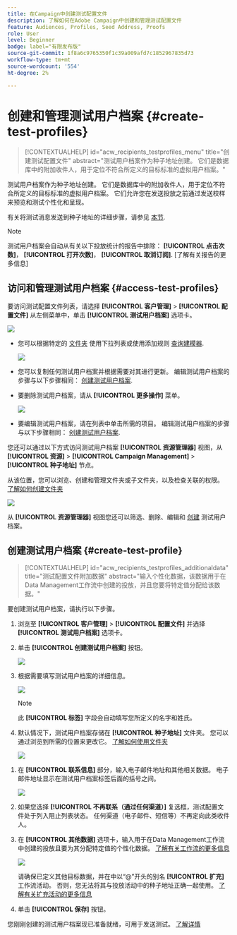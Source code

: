 ```yaml
---
title: 在Campaign中创建测试配置文件
description: 了解如何在Adobe Campaign中创建和管理测试配置文件
feature: Audiences, Profiles, Seed Address, Proofs
role: User
level: Beginner
badge: label="有限发布版"
source-git-commit: 1f8a6c9765350f1c39a009afd7c1852967835d73
workflow-type: tm+mt
source-wordcount: '554'
ht-degree: 2%

---
```


# 创建和管理测试用户档案 {#create-test-profiles}

>[!CONTEXTUALHELP]
>id="acw_recipients_testprofiles_menu"
>title="创建测试配置文件"
>abstract="测试用户档案作为种子地址创建。 它们是数据库中的附加收件人，用于定位不符合所定义的目标标准的虚拟用户档案。"

测试用户档案作为种子地址创建。 它们是数据库中的附加收件人，用于定位不符合所定义的目标标准的虚拟用户档案。 它们允许您在发送投放之前通过发送校样来预览和测试个性化和呈现。

<!--Learn more on test profiles in the [Campaign v8 (client console) documentation](https://experienceleague.adobe.com/docs/campaign/campaign-v8/audience/add-profiles/test-profiles.html){target="_blank"}.-->

有关将测试消息发送到种子地址的详细步骤，请参见 [本节](../preview-test/test-deliveries.md#test-profiles).

>[!NOTE]
>
>测试用户档案会自动从有关以下投放统计的报告中排除： **[!UICONTROL 点击次数]**， **[!UICONTROL 打开次数]**， **[!UICONTROL 取消订阅]**. [了解有关报告的更多信息]

## 访问和管理测试用户档案 {#access-test-profiles}

要访问测试配置文件列表，请选择 **[!UICONTROL 客户管理]** > **[!UICONTROL 配置文件]** 从左侧菜单中，单击 **[!UICONTROL 测试用户档案]** 选项卡。

![](assets/test-profile-list.png)

* 您可以根据特定的 [文件夹](../get-started/permissions.md#folders) 使用下拉列表或使用添加规则 [查询建模器](../query/query-modeler-overview.md).

  ![](assets/test-profile-list-filters.png)

* 您可以复制任何测试用户档案并根据需要对其进行更新。 编辑测试用户档案的步骤与以下步骤相同： [创建测试用户档案](#create-test-profile).

* 要删除测试用户档案，请从 **[!UICONTROL 更多操作]** 菜单。

  ![](assets/test-profile-list-delete.png)

* 要编辑测试用户档案，请在列表中单击所需的项目。 编辑测试用户档案的步骤与以下步骤相同： [创建测试用户档案](#create-test-profile).

您还可以通过以下方式访问测试用户档案 **[!UICONTROL 资源管理器]** 视图，从 **[!UICONTROL 资源]** > **[!UICONTROL Campaign Management]** > **[!UICONTROL 种子地址]** 节点。

从该位置，您可以浏览、创建和管理文件夹或子文件夹，以及检查关联的权限。 [了解如何创建文件夹](../get-started/permissions.md#folders)

![](assets/test-profiles-folders.png)

从 **[!UICONTROL 资源管理器]** 视图您还可以筛选、删除、编辑和 [创建](#create-test-profile) 测试用户档案。

## 创建测试用户档案 {#create-test-profile}

>[!CONTEXTUALHELP]
>id="acw_recipients_testprofiles_additionaldata"
>title="测试配置文件附加数据"
>abstract="输入个性化数据，该数据用于在Data Management工作流中创建的投放，并且您要将特定值分配给该数据。"

要创建测试用户档案，请执行以下步骤。

1. 浏览至 **[!UICONTROL 客户管理]** > **[!UICONTROL 配置文件]** 并选择 **[!UICONTROL 测试用户档案]** 选项卡。

1. 单击 **[!UICONTROL 创建测试用户档案]** 按钮。

   ![](assets/test-profile-create.png)

1. 根据需要填写测试用户档案的详细信息。 <!--Most of the fields are the same as when creating profiles. [Learn more]-->

   ![](assets/test-profile-details.png)

   >[!NOTE]
   >
   >此 **[!UICONTROL 标签]** 字段会自动填写您所定义的名字和姓氏。

1. 默认情况下，测试用户档案存储在 **[!UICONTROL 种子地址]** 文件夹。 您可以通过浏览到所需的位置来更改它。 [了解如何使用文件夹](../get-started/permissions.md#folders)

   ![](assets/test-profile-folder.png)

<!--
You do not need to enter all fields of each tab when creating a seed address. Missing personalization elements are entered randomly during delivery analysis. (Not valid?)
-->

1. 在 **[!UICONTROL 联系信息]** 部分，输入电子邮件地址和其他相关数据。 电子邮件地址显示在测试用户档案标签后面的括号之间。

   ![](assets/test-profile-address.png)

1. 如果您选择 **[!UICONTROL 不再联系（通过任何渠道）]** 复选框，测试配置文件处于列入阻止列表状态。 任何渠道（电子邮件、短信等）不再定向此类收件人。

1. 在 **[!UICONTROL 其他数据]** 选项卡，输入用于在Data Management工作流中创建的投放且要为其分配特定值的个性化数据。 [了解有关工作流的更多信息](../workflows/gs-workflows.md)

   ![](assets/test-profile-additional-data.png)

   请确保已定义其他目标数据，并在中以“@”开头的别名 **[!UICONTROL 扩充]** 工作流活动。 否则，您无法将其与投放活动中的种子地址正确一起使用。 [了解有关扩充活动的更多信息](../workflows/activities/enrichment.md)

1. 单击 **[!UICONTROL 保存]** 按钮。

您刚刚创建的测试用户档案现已准备就绪，可用于发送测试。 [了解详情](../preview-test/test-deliveries.md#test-profiles)

<!--Use test profiles in Direct mail? cf v7/v8-->




